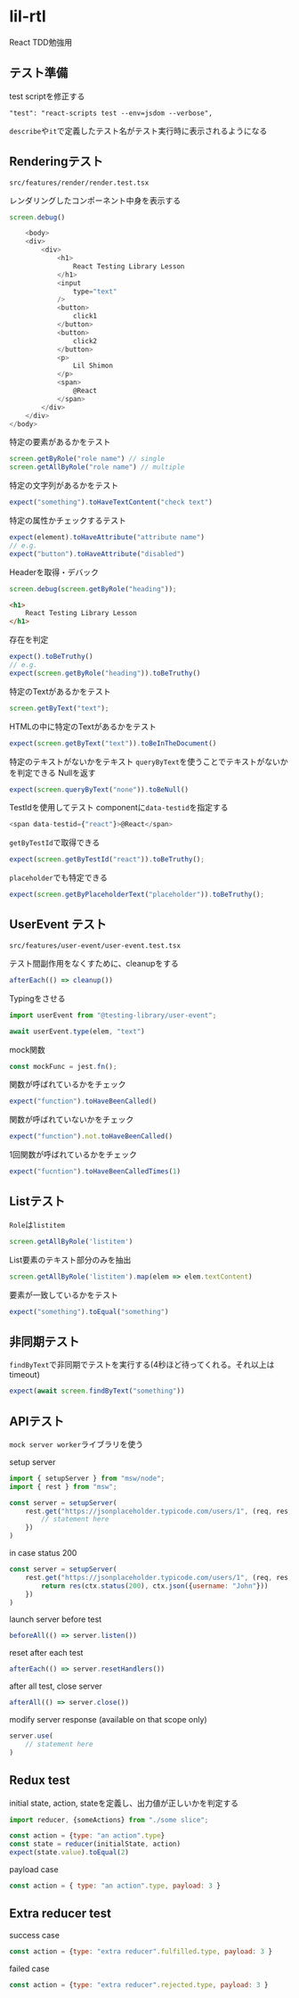 # lil-rtl

React TDD勉強用

## テスト準備

test scriptを修正する

```
"test": "react-scripts test --env=jsdom --verbose",
```

```describe```や```it```で定義したテスト名がテスト実行時に表示されるようになる

## Renderingテスト

```shell
src/features/render/render.test.tsx
```

レンダリングしたコンポーネント中身を表示する

```js
screen.debug()
```

```js
    <body>
    <div>
        <div>
            <h1>
                React Testing Library Lesson
            </h1>
            <input
                type="text"
            />
            <button>
                click1
            </button>
            <button>
                click2
            </button>
            <p>
                Lil Shimon
            </p>
            <span>
                @React
            </span>
        </div>
    </div>
</body>
```

特定の要素があるかをテスト

```js
screen.getByRole("role name") // single
screen.getAllByRole("role name") // multiple
```

特定の文字列があるかをテスト

```js
expect("something").toHaveTextContent("check text")
```

特定の属性かチェックするテスト

```js
expect(element).toHaveAttribute("attribute name")
// e.g.
expect("button").toHaveAttribute("disabled")
```

Headerを取得・デバック

```js
screen.debug(screen.getByRole("heading"));
```

```html
<h1>
    React Testing Library Lesson
</h1>
```

存在を判定

```js
expect().toBeTruthy()
// e.g.
expect(screen.getByRole("heading")).toBeTruthy()
```

特定のTextがあるかをテスト

```js
screen.getByText("text");
```

HTMLの中に特定のTextがあるかをテスト

```js
expect(screen.getByText("text")).toBeInTheDocument()
```

特定のテキストがないかをテキスト
```queryByText```を使うことでテキストがないかを判定できる Nullを返す

```js
expect(screen.queryByText("none")).toBeNull()
```

TestIdを使用してテスト
componentに```data-testid```を指定する

```js
<span data-testid={"react"}>@React</span>
```

```getByTestId```で取得できる

```js
expect(screen.getByTestId("react")).toBeTruthy();
```

```placeholder```でも特定できる

```js
expect(screen.getByPlaceholderText("placeholder")).toBeTruthy();
```

## UserEvent テスト

```
src/features/user-event/user-event.test.tsx
```

テスト間副作用をなくすために、cleanupをする

```js
afterEach(() => cleanup())
```

Typingをさせる

```js
import userEvent from "@testing-library/user-event";

await userEvent.type(elem, "text")
```

mock関数

```js
const mockFunc = jest.fn();
```

関数が呼ばれているかをチェック

```js
expect("function").toHaveBeenCalled()
```

関数が呼ばれていないかをチェック

```js
expect("function").not.toHaveBeenCalled()
```

1回関数が呼ばれているかをチェック

```js
expect("fucntion").toHaveBeenCalledTimes(1)
```

## Listテスト

```Role```は```listitem```

```js
screen.getAllByRole('listitem')
```

List要素のテキスト部分のみを抽出

```js
screen.getAllByRole('listitem').map(elem => elem.textContent)
```

要素が一致しているかをテスト

```js
expect("something").toEqual("something")
```

## 非同期テスト

```findByText```で非同期でテストを実行する(4秒ほど待ってくれる。それ以上はtimeout)

```js
expect(await screen.findByText("something"))
```

## APIテスト

```mock server worker```ライブラリを使う

setup server

```js
import { setupServer } from "msw/node";
import { rest } from "msw";

const server = setupServer(
    rest.get("https://jsonplaceholder.typicode.com/users/1", (req, res, ctx) => {
        // statement here
    })
)
```

in case status 200

```js
const server = setupServer(
    rest.get("https://jsonplaceholder.typicode.com/users/1", (req, res, ctx) => {
        return res(ctx.status(200), ctx.json({username: "John"}))
    })
)
```

launch server before test

```js
beforeAll(() => server.listen())
```

reset after each test

```js
afterEach(() => server.resetHandlers())
```

after all test, close server

```js
afterAll(() => server.close())
```

modify server response (available on that scope only)

```js
server.use(
    // statement here
)
```

## Redux test

initial state, action, stateを定義し、出力値が正しいかを判定する

```js
import reducer, {someActions} from "./some slice";

const action = {type: "an action".type}
const state = reducer(initialState, action)
expect(state.value).toEqual(2)
```

payload case
```js
const action = { type: "an action".type, payload: 3 }
```

## Extra reducer test
success case
```js
const action = {type: "extra reducer".fulfilled.type, payload: 3 }
```

failed case
```js
const action = {type: "extra reducer".rejected.type, payload: 3 }
```
